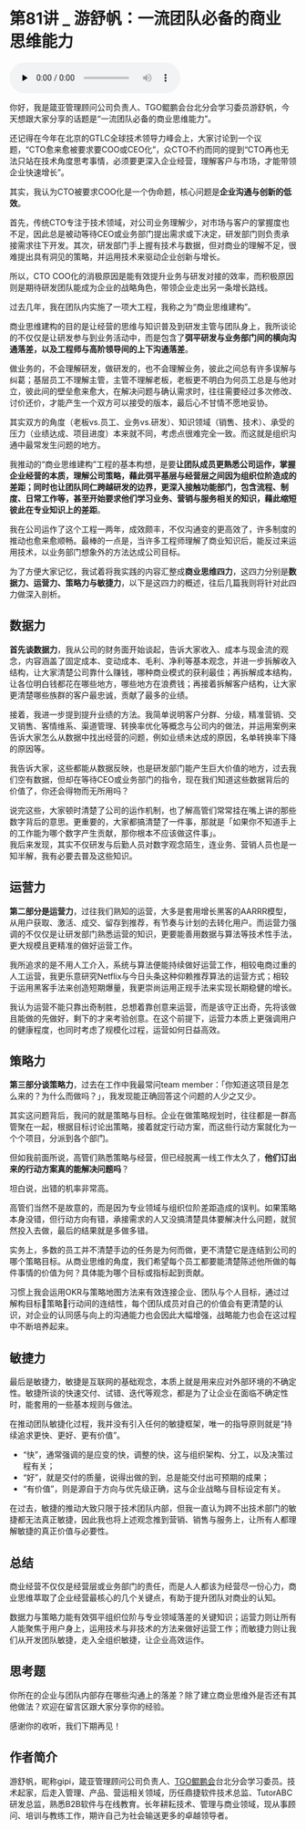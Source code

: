 # 第81讲 _ 游舒帆：一流团队必备的商业思维能力

<audio id="audio" title="第81讲 | 游舒帆：一流团队必备的商业思维能力" controls="" preload="none"><source id="mp3" src="https://static001.geekbang.org/resource/audio/84/38/84d0265f65e9a88f059b104597686938.mp3"></audio>

你好，我是箴亚管理顾问公司负责人、TGO鲲鹏会台北分会学习委员游舒帆，今天想跟大家分享的话题是“一流团队必备的商业思维能力”。

还记得在今年在北京的GTLC全球技术领导力峰会上，大家讨论到一个议题，“CTO愈来愈被要求要COO或CEO化”，众CTO不约而同的提到“CTO再也无法只站在技术角度思考事情，必须要更深入企业经营，理解客户与市场，才能带领企业快速增长”。

其实，我认为CTO被要求COO化是一个伪命题，核心问题是**企业沟通与创新的低效**。

首先，传统CTO专注于技术领域，对公司业务理解少，对市场与客户的掌握度也不足，因此总是被动等待CEO或业务部门提出需求或下决定，研发部门则负责承接需求往下开发。其次，研发部门手上握有技术与数据，但对商业的理解不足，很难提出具有洞见的策略，并运用技术来驱动企业创新与增长。

所以，CTO COO化的消极原因是能有效提升业务与研发对接的效率，而积极原因则是期待研发团队能成为企业的战略角色，带领企业走出另一条增长路线。

过去几年，我在团队内实施了一项大工程，我称之为“商业思维建构”。

商业思维建构的目的是让经营的思维与知识普及到研发主管与团队身上，我所谈论的不仅仅是让研发参与到业务活动中，而是包含了**弭平研发与业务部门间的横向沟通落差，以及工程师与高阶领导间的上下沟通落差**。

做业务的，不会理解研发，做研发的，也不会理解业务，彼此之间总有许多误解与纠葛；基层员工不理解主管，主管不理解老板，老板更不明白为何员工总是与他对立，彼此间的壁垒愈来愈大，在解决问题与确认需求时，往往需要经过多次修改、讨价还价，才能产生一个双方可以接受的版本，最后心不甘情不愿地妥协。

其实双方的角度（老板vs.员工、业务vs.研发）、知识领域（销售、技术）、承受的压力（业绩达成、项目进度）本来就不同，考虑点很难完全一致。而这就是组织沟通中最常发生问题的地方。

我推动的“商业思维建构”工程的基本构想，是要**让团队成员更熟悉公司运作，掌握企业经营的本质，理解公司策略，藉此弭平基层与经营层之间因为组织位阶造成的差距；同时也让团队同仁跨越研发的边界，更深入接触功能部门，包含流程、制度、日常工作等，甚至开始要求他们学习业务、营销与服务相关的知识，藉此缩短彼此在专业知识上的差距**。

我在公司运作了这个工程一两年，成效颇丰，不仅沟通变的更高效了，许多制度的推动也愈来愈顺畅。最棒的一点是，当许多工程师理解了商业知识后，能反过来运用技术，以业务部门想象外的方法达成公司目标。

为了方便大家记忆，我试着将我实践的内容汇整成**商业思维四力**，这四力分别是**数据力、运营力、策略力与敏捷力**，以下是这四力的概述，往后几篇我则将针对此四力做深入剖析。

## 数据力

**首先谈数据力**，我从公司的财务面开始谈起，告诉大家收入、成本与现金流的观念，内容涵盖了固定成本、变动成本、毛利、净利等基本观念，并进一步拆解收入结构，让大家清楚公司靠什么赚钱，哪种商业模式的获利最佳；再拆解成本结构，让各位明白钱都花在哪些地方，哪些地方在浪费钱；再接着拆解客户结构，让大家更清楚哪些族群的客户最忠诚，贡献了最多的业绩。

接着，我进一步提到提升业绩的方法。我简单说明客户分群、分级，精准营销、交叉销售、客情维系、渠道管理、转换率优化等概念与公司内的做法，并运用案例来告诉大家怎么从数据中找出经营的问题，例如业绩未达成的原因，名单转换率下降的原因等。

我告诉大家，这些都能从数据反映，也是研发部门能产生巨大价值的地方，过去我们空有数据，但却在等待CEO或业务部门的指令，现在我们知道这些数据背后的价值了，你还会得物而无所用吗？

说完这些，大家顿时清楚了公司的运作机制，也了解高管们常常挂在嘴上讲的那些数字背后的意思。更重要的，大家都搞清楚了一件事，那就是「如果你不知道手上的工作能为哪个数字产生贡献，那你根本不应该做这件事」。<br>
我后来发现，其实不仅研发与后勤人员对数字观念陌生，连业务、营销人员也是一知半解，我有必要去普及这些知识。

## 运营力

**第二部分是运营力**，过往我们熟知的运营，大多是套用增长黑客的AARRR模型，从用户获取、激活、成交、留存到推荐，有节奏与计划的去转化用户。而运营力强调的不仅仅是让研发部门熟悉运营的知识，更要能善用数据与算法等技术性手法，更大规模且更精准的做好运营工作。

我所追求的是不用人工介入，系统与算法便能持续做好运营工作，相较电商过重的人工运营，我更乐意研究Netflix与今日头条这种仰赖推荐算法的运营方式；相较于运用黑客手法来创造短期爆量，我更崇尚运用正规手法来实现长期稳健的增长。

我认为运营不能只靠出奇制胜，总想着靠创意来运营，而是该守正出奇，先将该做且能做的先做好，剩下的才来考验创意。在这个前提下，运营力本质上更强调用户的健康程度，也同时考虑了规模化过程，运营如何日益高效。

## 策略力

**第三部分谈策略力**，过去在工作中我最常问team member：「你知道这项目是怎么来的？为什么而做吗？」，我发现能正确回答这个问题的人少之又少。

其实这问题背后，我问的就是策略与目标。企业在做策略规划时，往往都是一群高管聚在一起，根据目标讨论出策略，接着就定行动方案，而这些行动方案就化为一个个项目，分派到各个部门。

但如我前面所说，高管们熟悉策略与经营，但已经脱离一线工作太久了，**他们订出来的行动方案真的能解决问题吗**？

坦白说，出错的机率非常高。

高管们当然不是故意的，而是因为专业领域与组织位阶差距造成的误判。如果策略本身没错，但行动方向有错，承接需求的人又没搞清楚具体要解决什么问题，就贸然投入去做，最后的结果就是多做多错。

实务上，多数的员工并不清楚手边的任务是为何而做，更不清楚它是连结到公司的哪个策略目标。从商业思维的角度，我们希望每个员工都要能清楚陈述他所做的每件事情的价值为何？具体能为哪个目标或指标起到贡献。

习惯上我会运用OKR与策略地图方法来有效连接企业、团队与个人目标，通过过解构目标策略行动间的连结性，每个团队成员对自己的价值会有更清楚的认识，对企业的认同感与向上的沟通能力也会因此大幅增强，战略能力也会在这过程中不断培养起来。

## 敏捷力

最后是敏捷力，敏捷是互联网的基础观念，本质上就是用来应对外部环境的不确定性。敏捷所谈的快速交付、试错、迭代等观念，都是为了让企业在面临不确定性时，能套用的一些基本规则与做法。

在推动团队敏捷化过程，我并没有引入任何的敏捷框架，唯一的指导原则就是“持续追求更快、更好、更有价值”。

- “快”，通常强调的是应变的快，调整的快，这与组织架构、分工，以及决策过程有关；
- “好”，就是交付的质量，说得出做的到，总是能交付出可预期的成果；
- “有价值”，则是源自于方向与优先级正确，这与企业战略与目标设定有关。

在过去，敏捷的推动大致只限于技术团队内部，但我一直认为跨不出技术部门的敏捷都无法真正敏捷，因此我也将上述观念推到营销、销售与服务上，让所有人都理解敏捷的真正价值与必要性。

## 总结

商业经营不仅仅是经营层或业务部门的责任，而是人人都该为经营尽一份心力，商业思维萃取了企业经营最核心的几个关键点，有助于提升团队对商业的认知。

数据力与策略力能有效弭平组织位阶与专业领域落差的关键知识；运营力则让所有人能聚焦于用户身上，运用技术与非技术的方法来做好运营工作；而敏捷力则让我们从开发团队敏捷，走入全组织敏捷，让企业高效运作。

## 思考题

你所在的企业与团队内部存在哪些沟通上的落差？除了建立商业思维外是否还有其他做法？欢迎在留言区跟大家分享你的经验。

感谢你的收听，我们下期再见！

## 作者简介

游舒帆，昵称gipi，箴亚管理顾问公司负责人、[TGO鲲鹏会](https://tgo.geekbang.org)台北分会学习委员。技术起家，后走入管理、产品、营运相关领域，历任鼎捷软件技术总监、TutorABC研发总监，熟悉B2B软件与在线教育。长年耕耘技术、管理与商业领域，现从事顾问、培训与教练工作，期许自己为社会输送更多的卓越领导者。


